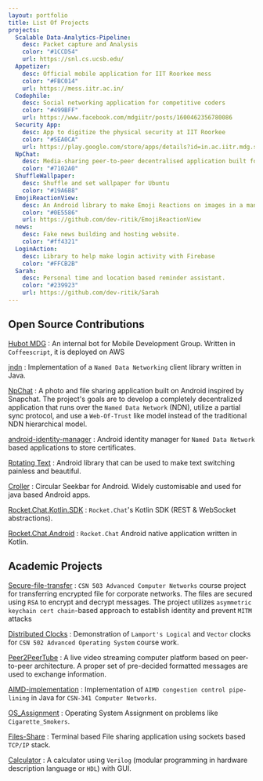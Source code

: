 ```yaml
---
layout: portfolio
title: List Of Projects
projects:
  Scalable Data-Analytics-Pipeline:
    desc: Packet capture and Analysis
    color: "#1CCD54"
    url: https://snl.cs.ucsb.edu/
  Appetizer:
    desc: Official mobile application for IIT Roorkee mess
    color: "#FBC014"
    url: https://mess.iitr.ac.in/
  Codephile:
    desc: Social networking application for competitive coders
    color: "#499BFF"
    url: https://www.facebook.com/mdgiitr/posts/1600462356780086
  Security App:
    desc: App to digitize the physical security at IIT Roorkee
    color: "#5EA0CA"
    url: https://play.google.com/store/apps/details?id=in.ac.iitr.mdg.securityapp
  NpChat:
    desc: Media-sharing peer-to-peer decentralised application built for Android on NDN (ICN)
    color: "#7102A0"
  ShuffleWallpaper:
    desc: Shuffle and set wallpaper for Ubuntu
    color: "#19A6B8"
  EmojiReactionView:
    desc: An Android library to make Emoji Reactions on images in a manner Instagram does this!
    color: "#0E5586"
    url: https://github.com/dev-ritik/EmojiReactionView
  news:
    desc: Fake news building and hosting website.
    color: "#ff4321"
  LoginAction:
    desc: Library to help make login activity with Firebase
    color: "#FFCB2B"
  Sarah:
    desc: Personal time and location based reminder assistant.
    color: "#239923"
    url: https://github.com/dev-ritik/Sarah
---
```


## Open Source Contributions
[Hubot MDG](https://github.com/mdg-iitr/bot)
: An internal bot for Mobile Development Group. Written in `Coffeescript`, it is deployed on AWS

[jndn](https://github.com/named-data/jndn)
: Implementation of a `Named Data Networking` client library written in Java.

[NpChat](https://github.com/named-data-mobile/ndn-photo-app)
: A photo and file sharing application built on Android inspired by Snapchat. The project's goals are to develop a
completely decentralized application that runs over the `Named Data Network` (NDN), utilize a partial sync protocol,
and use a `Web-Of-Trust` like model instead of the traditional NDN hierarchical model.

[android-identity-manager](https://github.com/zhtaoxiang/android-identity-manager)
: Android identity manager for `Named Data Network` based applications to store certificates.

[Rotating Text](https://github.com/mdg-iitr/RotatingText)
: Android library that can be used to make text switching painless and beautiful.

[Croller](https://github.com/harjot-oberai/Croller)
: Circular Seekbar for Android. Widely customisable and used for java based Android apps.

[Rocket.Chat.Kotlin.SDK](https://github.com/RocketChat/Rocket.Chat.Kotlin.SDK)
: `Rocket.Chat`'s Kotlin SDK (REST & WebSocket abstractions).

[Rocket.Chat.Android](https://github.com/RocketChat/Rocket.Chat.Android)
: `Rocket.Chat` Android native application written in Kotlin.

## Academic Projects

[Secure-file-transfer](https://github.com/dev-ritik/Secure-file-transfer)
: `CSN 503 Advanced Computer Networks` course project for transferring encrypted file for corporate networks. The files
are secured using `RSA` to encrypt and decrypt messages. The project utilizes `asymmetric keychain cert chain`-based
approach to establish identity and prevent `MITM` attacks

[Distributed Clocks](https://github.com/dev-ritik/distributed_clocks)
: Demonstration of `Lamport's Logical` and `Vector` clocks for `CSN 502 Advanced Operating System` course work.

[Peer2PeerTube](https://github.com/dev-ritik/Peer2PeerTube)
: A live video streaming computer platform based on peer-to-peer architecture. A proper set of pre-decided formatted
messages are used to exchange information.

[AIMD-implementation](https://github.com/dev-ritik/AIMD-implementation)
: Implementation of `AIMD congestion control pipe-lining` in Java for `CSN-341 Computer Networks`.

[OS_Assignment](https://github.com/dev-ritik/OS_Assignment)
: Operating System Assignment on problems like `Cigarette_Smokers`.

[Files-Share](https://github.com/dev-ritik/files_share)
: Terminal based File sharing application using sockets based `TCP/IP` stack.

[Calculator](https://github.com/dev-ritik/calculator)
: A calculator using `Verilog` (modular programming in hardware description language or `HDL`) with GUI.
